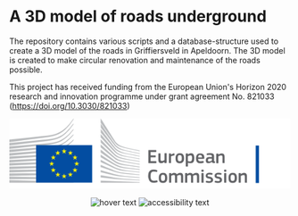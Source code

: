 # A 3D model of roads underground
The repository contains various scripts and a database-structure used to create a 3D model of the roads in Griffiersveld in Apeldoorn. The 3D model is created to make circular renovation and maintenance of the roads possible.

This project has received funding from the European Union's Horizon 2020 research and innovation programme under grant agreement No. 821033 (https://doi.org/10.3030/821033)

![Logo EC](https://github.com/RonaldVisser/Roads-Subsurface-in-3-Dimensions-RSI3D/blob/main/logo-ec-en.svg)

<p align="center">
  <img src="blob/main/logo-ec-en.svg" width="350" title="hover text">
  <img src="blob/main/logo-ec-en.svg" width="350" alt="accessibility text">
</p>
